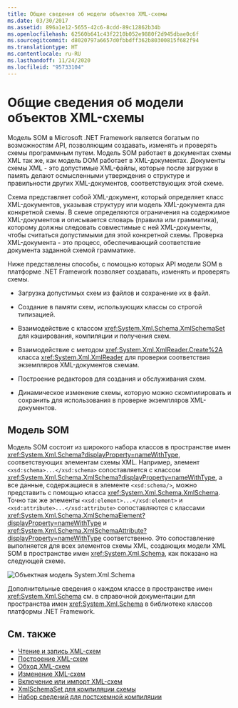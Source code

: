 ```yaml
---
title: Общие сведения об модели объектов XML-схемы
ms.date: 03/30/2017
ms.assetid: 896a1e12-5655-42c6-8cdd-89c12862b34b
ms.openlocfilehash: 62560b641c43f2210b052e9880f2d945dbae0c6f
ms.sourcegitcommit: d8020797a6657d0fbbdff362b80300815f682f94
ms.translationtype: HT
ms.contentlocale: ru-RU
ms.lasthandoff: 11/24/2020
ms.locfileid: "95733104"
---
```

# <a name="xml-schema-object-model-overview"></a>Общие сведения об модели объектов XML-схемы

Модель SOM в Microsoft .NET Framework является богатым по возможностям API, позволяющим создавать, изменять и проверять схемы программным путем. Модель SOM работает в документах схемы XML так же, как модель DOM работает в XML-документах. Документы схемы XML - это допустимые XML-файлы, которые после загрузки в память делают осмысленными утверждения о структуре и правильности других XML-документов, соответствующих этой схеме.  
  
 Схема представляет собой XML-документ, который определяет класс XML-документов, указывая структуру или модель XML-документа для конкретной схемы. В схеме определяются ограничения на содержимое XML-документов и описывается словарь (правила или грамматика), которому должны следовать совместимые с ней XML-документы, чтобы считаться допустимыми для этой конкретной схемы. Проверка XML-документа - это процесс, обеспечивающий соответствие документа заданной схемой грамматике.  
  
 Ниже представлены способы, с помощью которых API модели SOM в платформе .NET Framework позволяет создавать, изменять и проверять схемы.  
  
- Загрузка допустимых схем из файлов и сохранение их в файл.  
  
- Создание в памяти схем, использующих классы со строгой типизацией.  
  
- Взаимодействие с классом <xref:System.Xml.Schema.XmlSchemaSet> для кэширования, компиляции и получения схем.  
  
- Взаимодействие с методом <xref:System.Xml.XmlReader.Create%2A> класса <xref:System.Xml.XmlReader> для проверки соответствия экземпляров XML-документов схемам.  
  
- Построение редакторов для создания и обслуживания схем.  
  
- Динамическое изменение схемы, которую можно скомпилировать и сохранить для использования в проверке экземпляров XML-документов.  
  
## <a name="the-schema-object-model"></a>Модель SOM  

 Модель SOM состоит из широкого набора классов в пространстве имен <xref:System.Xml.Schema?displayProperty=nameWithType>, соответствующих элементам схемы XML. Например, элемент `<xsd:schema>...</xsd:schema>` сопоставляется с классом <xref:System.Xml.Schema.XmlSchema?displayProperty=nameWithType>, а все данные, содержащиеся в элементе `<xsd:schema/>`, можно представить с помощью класса <xref:System.Xml.Schema.XmlSchema>. Точно так же элементы `<xsd:element>...</xsd:element>` и `<xsd:attribute>...</xsd:attribute>` сопоставляются с классами <xref:System.Xml.Schema.XmlSchemaElement?displayProperty=nameWithType> и <xref:System.Xml.Schema.XmlSchemaAttribute?displayProperty=nameWithType> соответственно. Это сопоставление выполняется для всех элементов схемы XML, создающих модели XML SOM в пространстве имен <xref:System.Xml.Schema>, как показано на следующей схеме.  
  
 ![Объектная модель System.Xml.Schema](./media/xml-schema-object-model-overview/xml-schema-object-model.gif)  
  
 Дополнительные сведения о каждом классе в пространстве имен <xref:System.Xml.Schema> см. в справочной документации для пространства имен <xref:System.Xml.Schema> в библиотеке классов платформы .NET Framework.  
  
## <a name="see-also"></a>См. также

- [Чтение и запись XML-схем](reading-and-writing-xml-schemas.md)
- [Построение XML-схем](building-xml-schemas.md)
- [Обход XML-схем](traversing-xml-schemas.md)
- [Изменение XML-схем](editing-xml-schemas.md)
- [Включение или импорт XML-схем](including-or-importing-xml-schemas.md)
- [XmlSchemaSet для компиляции схемы](xmlschemaset-for-schema-compilation.md)
- [Набор сведений для постсхемной компиляции](post-schema-compilation-infoset.md)
